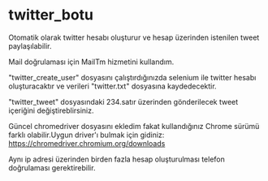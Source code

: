 # twitter_botu
Otomatik olarak twitter hesabı oluşturur ve hesap üzerinden istenilen tweet paylaşılabilir.

Mail doğrulaması için MailTm hizmetini kullandım.

"twitter_create_user" dosyasını çalıştırdığınızda selenium ile twitter hesabı oluşturacaktır ve verileri "twitter.txt" dosyasına kaydedecektir.

"twitter_tweet" dosyasındaki 234.satır üzerinden gönderilecek tweet içeriğini değiştireblirsiniz.

Güncel chromedriver dosyasını ekledim fakat kullandığınız Chrome sürümü farklı olabilir.Uygun driver'ı bulmak için gidiniz: https://chromedriver.chromium.org/downloads  

Aynı ip adresi üzerinden birden fazla hesap oluşturulması telefon doğrulaması gerektirebilir.
